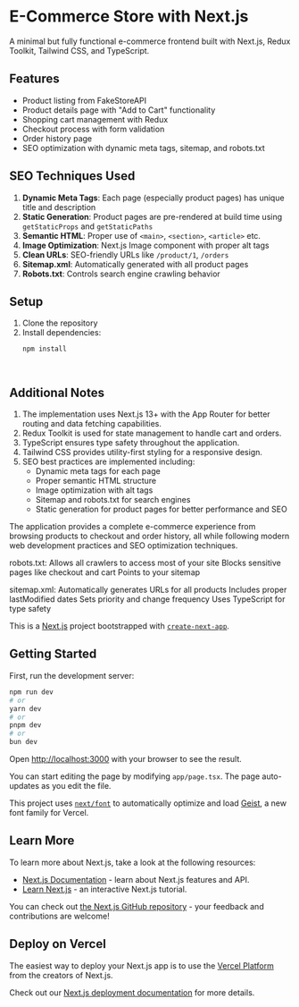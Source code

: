 # E-Commerce Store with Next.js

A minimal but fully functional e-commerce frontend built with Next.js, Redux Toolkit, Tailwind CSS, and TypeScript.

## Features

- Product listing from FakeStoreAPI
- Product details page with "Add to Cart" functionality
- Shopping cart management with Redux
- Checkout process with form validation
- Order history page
- SEO optimization with dynamic meta tags, sitemap, and robots.txt

## SEO Techniques Used

1. **Dynamic Meta Tags**: Each page (especially product pages) has unique title and description
2. **Static Generation**: Product pages are pre-rendered at build time using `getStaticProps` and `getStaticPaths`
3. **Semantic HTML**: Proper use of `<main>`, `<section>`, `<article>` etc.
4. **Image Optimization**: Next.js Image component with proper alt tags
5. **Clean URLs**: SEO-friendly URLs like `/product/1`, `/orders`
6. **Sitemap.xml**: Automatically generated with all product pages
7. **Robots.txt**: Controls search engine crawling behavior

## Setup

1. Clone the repository
2. Install dependencies:
   ```bash
   npm install




## Additional Notes

1. The implementation uses Next.js 13+ with the App Router for better routing and data fetching capabilities.
2. Redux Toolkit is used for state management to handle cart and orders.
3. TypeScript ensures type safety throughout the application.
4. Tailwind CSS provides utility-first styling for a responsive design.
5. SEO best practices are implemented including:
   - Dynamic meta tags for each page
   - Proper semantic HTML structure
   - Image optimization with alt tags
   - Sitemap and robots.txt for search engines
   - Static generation for product pages for better performance and SEO

The application provides a complete e-commerce experience from browsing products to checkout and order history, all while following modern web development practices and SEO optimization techniques.




robots.txt:
Allows all crawlers to access most of your site
Blocks sensitive pages like checkout and cart
Points to your sitemap

sitemap.xml:
Automatically generates URLs for all products
Includes proper lastModified dates
Sets priority and change frequency
Uses TypeScript for type safety




This is a [Next.js](https://nextjs.org) project bootstrapped with [`create-next-app`](https://nextjs.org/docs/app/api-reference/cli/create-next-app).

## Getting Started

First, run the development server:

```bash
npm run dev
# or
yarn dev
# or
pnpm dev
# or
bun dev
```

Open [http://localhost:3000](http://localhost:3000) with your browser to see the result.

You can start editing the page by modifying `app/page.tsx`. The page auto-updates as you edit the file.

This project uses [`next/font`](https://nextjs.org/docs/app/building-your-application/optimizing/fonts) to automatically optimize and load [Geist](https://vercel.com/font), a new font family for Vercel.

## Learn More

To learn more about Next.js, take a look at the following resources:

- [Next.js Documentation](https://nextjs.org/docs) - learn about Next.js features and API.
- [Learn Next.js](https://nextjs.org/learn) - an interactive Next.js tutorial.

You can check out [the Next.js GitHub repository](https://github.com/vercel/next.js) - your feedback and contributions are welcome!

## Deploy on Vercel

The easiest way to deploy your Next.js app is to use the [Vercel Platform](https://vercel.com/new?utm_medium=default-template&filter=next.js&utm_source=create-next-app&utm_campaign=create-next-app-readme) from the creators of Next.js.

Check out our [Next.js deployment documentation](https://nextjs.org/docs/app/building-your-application/deploying) for more details.
